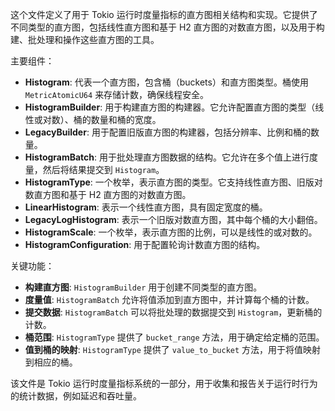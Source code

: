这个文件定义了用于 Tokio 运行时度量指标的直方图相关结构和实现。它提供了不同类型的直方图，包括线性直方图和基于 H2 直方图的对数直方图，以及用于构建、批处理和操作这些直方图的工具。

主要组件：

*   **Histogram**:  代表一个直方图，包含桶（buckets）和直方图类型。桶使用 `MetricAtomicU64` 来存储计数，确保线程安全。
*   **HistogramBuilder**:  用于构建直方图的构建器。它允许配置直方图的类型（线性或对数）、桶的数量和桶的宽度。
*   **LegacyBuilder**:  用于配置旧版直方图的构建器，包括分辨率、比例和桶的数量。
*   **HistogramBatch**:  用于批处理直方图数据的结构。它允许在多个值上进行度量，然后将结果提交到 `Histogram`。
*   **HistogramType**:  一个枚举，表示直方图的类型。它支持线性直方图、旧版对数直方图和基于 H2 直方图的对数直方图。
*   **LinearHistogram**:  表示一个线性直方图，具有固定宽度的桶。
*   **LegacyLogHistogram**:  表示一个旧版对数直方图，其中每个桶的大小翻倍。
*   **HistogramScale**:  一个枚举，表示直方图的比例，可以是线性的或对数的。
*   **HistogramConfiguration**:  用于配置轮询计数直方图的结构。

关键功能：

*   **构建直方图**:  `HistogramBuilder` 用于创建不同类型的直方图。
*   **度量值**:  `HistogramBatch` 允许将值添加到直方图中，并计算每个桶的计数。
*   **提交数据**:  `HistogramBatch` 可以将批处理的数据提交到 `Histogram`，更新桶的计数。
*   **桶范围**:  `HistogramType` 提供了 `bucket_range` 方法，用于确定给定桶的范围。
*   **值到桶的映射**:  `HistogramType` 提供了 `value_to_bucket` 方法，用于将值映射到相应的桶。

该文件是 Tokio 运行时度量指标系统的一部分，用于收集和报告关于运行时行为的统计数据，例如延迟和吞吐量。
